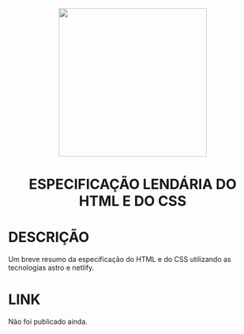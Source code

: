 <div align="center">
  <!--![foUrqiEw_400x400](https://resources.whatwg.org/logo.svg)-->
  <img src="https://resources.whatwg.org/logo.svg" width="300" height="300">

  # ESPECIFICAÇÃO LENDÁRIA DO HTML E DO CSS

</div>

# DESCRIÇÃO

Um breve resumo da especificação do HTML e do CSS utilizando as tecnologias astro e netlify.

# LINK

Não foi publicado ainda.

